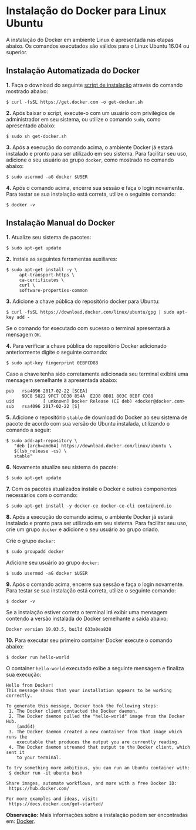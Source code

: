 # Instalação do Docker para Linux Ubuntu


A instalação do Docker em ambiente Linux é apresentada nas etapas abaixo. Os comandos executados são válidos para o Linux Ubuntu 16.04 ou superior.


## Instalação Automatizada do Docker

**1.** Faça o download do seguinte [script de instalação](https://get.docker.com) através do comando mostrado abaixo:

```shell
$ curl -fsSL https://get.docker.com -o get-docker.sh
```


**2.** Após baixar o script, execute-o com um usuário com privilégios de administrador em seu sistema, ou utilize o comando `sudo`, como apresentado abaixo:

```shell
$ sudo sh get-docker.sh
```


**3.** Após a execução do comando acima, o ambiente Docker já estará instalado e pronto para ser utilizado em seu sistema. Para facilitar seu uso, adicione o seu usuário ao grupo `docker`, como mostrado no comando abaixo:

```shell
$ sudo usermod -aG docker $USER
```

**4.** Após o comando acima, encerre sua sessão e faça o login novamente. Para testar se sua instalação está correta, utilize o seguinte comando:

```shell
$ docker -v
```


## Instalação Manual do Docker

**1.** Atualize seu sistema de pacotes:

```shell
$ sudo apt-get update
```


**2.** Instale as seguintes ferramentas auxiliares:

```shell
$ sudo apt-get install -y \
     apt-transport-https \
     ca-certificates \
     curl \
     software-properties-common
```


**3.** Adicione a chave pública do repositório docker para Ubuntu:

```shell
$ curl -fsSL https://download.docker.com/linux/ubuntu/gpg | sudo apt-key add -
```
Se o comando for executado com sucesso o terminal apresentará a mensagem `OK`.

**4.** Para verificar a chave pública do repositório Docker adicionado anteriormente digite o seguinte comando:

```shell
$ sudo apt-key fingerprint 0EBFCD88
```

Caso a chave tenha sido corretamente adicionada seu terminal exibirá uma mensagem semelhante à apresentada abaixo:

```shell
pub   rsa4096 2017-02-22 [SCEA]
      9DC8 5822 9FC7 DD38 854A  E2D8 8D81 803C 0EBF CD88
uid           [ unknown] Docker Release (CE deb) <docker@docker.com>
sub   rsa4096 2017-02-22 [S]

```

**5.** Adicione o repositório `stable` de download do Docker ao seu sistema de pacote de acordo com sua versão do Ubuntu instalada, utilizando o comando a seguir:

```shell
$ sudo add-apt-repository \
   "deb [arch=amd64] https://download.docker.com/linux/ubuntu \
   $(lsb_release -cs) \
   stable"
```

**6.** Novamente atualize seu sistema de pacote:

```shell
$ sudo apt-get update
```

**7.** Com os pacotes atualizados instale o Docker e outros componentes necessários com o comando:

```shell
$ sudo apt-get install -y docker-ce docker-ce-cli containerd.io
```

**8.** Após a execução do comando acima, o ambiente Docker já estará instalado e pronto para ser utilizado em seu sistema. Para facilitar seu uso, crie um grupo `docker` e adicione o seu usuário ao grupo criado.

Crie o grupo `docker`:

```shell
$ sudo groupadd docker
```

Adicione seu usuário ao grupo `docker`:

```shell
$ sudo usermod -aG docker $USER
```

**9.** Após o comando acima, encerre sua sessão e faça o login novamente. Para testar se sua instalação está correta, utilize o seguinte comando:

```shell
$ docker -v
```
Se a instalação estiver correta o terminal irá exibir uma mensagem contendo a versão instalada do Docker semelhante a saída abaixo:

```shell
Docker version 19.03.5, build 633a0ea838
```

**10.** Para executar seu primeiro container Docker execute o comando abaixo:

```shell
$ docker run hello-world
```

O container `hello-world` executado exibe a seguinte mensagem e finaliza sua execução:

```shell
Hello from Docker!
This message shows that your installation appears to be working correctly.

To generate this message, Docker took the following steps:
 1. The Docker client contacted the Docker daemon.
 2. The Docker daemon pulled the "hello-world" image from the Docker Hub.
    (amd64)
 3. The Docker daemon created a new container from that image which runs the
    executable that produces the output you are currently reading.
 4. The Docker daemon streamed that output to the Docker client, which sent it
    to your terminal.

To try something more ambitious, you can run an Ubuntu container with:
 $ docker run -it ubuntu bash

Share images, automate workflows, and more with a free Docker ID:
 https://hub.docker.com/

For more examples and ideas, visit:
 https://docs.docker.com/get-started/
```


**Observação:** Mais informações sobre a instalação podem ser encontradas em: [Docker](https://docs.docker.com/install/).
